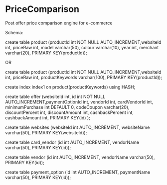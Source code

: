 # PriceComparison
Post offer price comparison engine for e-commerce


Schema:


create table product (productId int NOT NULL AUTO_INCREMENT,websiteId int, priceRaw int, model varchar(50), colour varchar(10), year int, merchant varchar(20), PRIMARY KEY(productId));

OR

create table product (productId int NOT NULL AUTO_INCREMENT,websiteId int, priceRaw int, productKeywords varchar(100), PRIMARY KEY(productId));


create index index1 on product(productKeywords) using HASH;

create table offer (websiteId int, id int NOT NULL AUTO_INCREMENT,paymentOptionId int, vendorId int, cardVendorId int, minimumPurchase int DEFAULT 0, codeCoupon varchar(20), discountPercent int, discountAmount int, cashbackPercent int, cashbackAmount int, PRIMARY KEY(id) );

create table websites (websiteId int AUTO_INCREMENT, websiteName varchar(50), PRIMARY KEY(websiteId));

create table card_vendor (id int AUTO_INCREMENT, vendorName varchar(50), PRIMARY KEY(id));

create table vendor (id int AUTO_INCREMENT, vendorName varchar(50), PRIMARY KEY(id));

create table payment_option (id int AUTO_INCREMENT, paymentName varchar(50), PRIMARY KEY(id));
